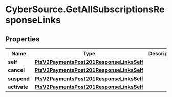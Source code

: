 # CyberSource.GetAllSubscriptionsResponseLinks

## Properties
Name | Type | Description | Notes
------------ | ------------- | ------------- | -------------
**self** | [**PtsV2PaymentsPost201ResponseLinksSelf**](PtsV2PaymentsPost201ResponseLinksSelf.md) |  | [optional] 
**cancel** | [**PtsV2PaymentsPost201ResponseLinksSelf**](PtsV2PaymentsPost201ResponseLinksSelf.md) |  | [optional] 
**suspend** | [**PtsV2PaymentsPost201ResponseLinksSelf**](PtsV2PaymentsPost201ResponseLinksSelf.md) |  | [optional] 
**activate** | [**PtsV2PaymentsPost201ResponseLinksSelf**](PtsV2PaymentsPost201ResponseLinksSelf.md) |  | [optional] 


